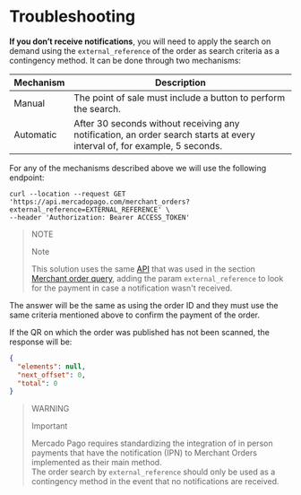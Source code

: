 # Troubleshooting

**If you don’t receive notifications**, you will need to apply the search on demand using the `external_reference` of the order as search criteria as a contingency method. It can be done through two mechanisms:

|Mechanism|Description|
|---|---|
|Manual|The point of sale must include a button to perform the search.|
|Automatic|After 30 seconds without receiving any notification, an order search starts at every interval of, for example, 5 seconds.|

For any of the mechanisms described above we will use the following endpoint:

```curl
curl --location --request GET 'https://api.mercadopago.com/merchant_orders?external_reference=EXTERNAL_REFERENCE' \
--header 'Authorization: Bearer ACCESS_TOKEN'
```

> NOTE
>
> Note
>
> This solution uses the same [API](https://www.mercadopago[FAKER][URL][DOMAIN]/developers/en/reference/merchant_orders/_merchant_orders_id/get) that was used in the section [Merchant order query](https://www.mercadopago[FAKER][URL][DOMAIN]/developers/es/guides/additional-content/notifications/ipn/inperson-order-query), adding the param `external_reference` to look for the payment in case a notification wasn't received.

The answer will be the same as using the order ID and they must use the same criteria mentioned above to confirm the payment of the order.

If the QR on which the order was published has not been scanned, the response will be:

```json
{
  "elements": null,
  "next_offset": 0,
  "total": 0
}
```

> WARNING
>
> Important
>
> Mercado Pago requires standardizing the integration of in person payments that have the notification (IPN) to Merchant Orders implemented as their main method.
> <br>
> The order search by `external_reference` should only be used as a contingency method in the event that no notifications are received.

